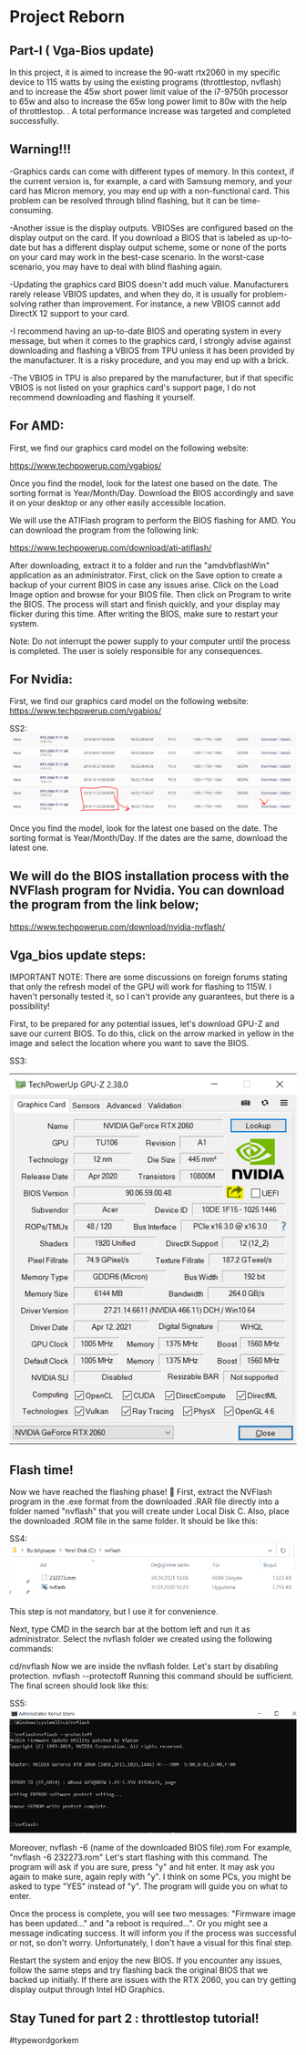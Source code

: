 # Project Reborn

## Part-I ( Vga-Bios update)

In this project, it is aimed to increase the 90-watt rtx2060 in my specific device to 115 watts by using the existing programs (throttlestop, nvflash) and to increase the 45w short power limit value of the i7-9750h processor to 65w and also to increase the 65w long power limit to 80w with the help of throttlestop. . A total performance increase was targeted and completed successfully.


## Warning!!!
-Graphics cards can come with different types of memory. In this context, if the current version is, for example, a card with Samsung memory, and your card has Micron memory, you may end up with a non-functional card. This problem can be resolved through blind flashing, but it can be time-consuming.

-Another issue is the display outputs. VBIOSes are configured based on the display output on the card. If you download a BIOS that is labeled as up-to-date but has a different display output scheme, some or none of the ports on your card may work in the best-case scenario. In the worst-case scenario, you may have to deal with blind flashing again.

-Updating the graphics card BIOS doesn't add much value. Manufacturers rarely release VBIOS updates, and when they do, it is usually for problem-solving rather than improvement. For instance, a new VBIOS cannot add DirectX 12 support to your card.

-I recommend having an up-to-date BIOS and operating system in every message, but when it comes to the graphics card, I strongly advise against downloading and flashing a VBIOS from TPU unless it has been provided by the manufacturer. It is a risky procedure, and you may end up with a brick.

-The VBIOS in TPU is also prepared by the manufacturer, but if that specific VBIOS is not listed on your graphics card's support page, I do not recommend downloading and flashing it yourself.



## For AMD:
First, we find our graphics card model on the following website:

https://www.techpowerup.com/vgabios/

Once you find the model, look for the latest one based on the date. The sorting format is Year/Month/Day. Download the BIOS accordingly and save it on your desktop or any other easily accessible location.

We will use the ATIFlash program to perform the BIOS flashing for AMD. You can download the program from the following link:

https://www.techpowerup.com/download/ati-atiflash/

After downloading, extract it to a folder and run the "amdvbflashWin" application as an administrator.
First, click on the Save option to create a backup of your current BIOS in case any issues arise.
Click on the Load Image option and browse for your BIOS file. Then click on Program to write the BIOS. The process will start and finish quickly, and your display may flicker during this time. After writing the BIOS, make sure to restart your system.

Note: Do not interrupt the power supply to your computer until the process is completed. The user is solely responsible for any consequences.

## For Nvidia:

First, we find our graphics card model on the following website:
https://www.techpowerup.com/vgabios/

SS2: 
<img src="https://github.com/typewordgorkem/project_reborn/blob/main/ekran1.PNG" width="auto">


Once you find the model, look for the latest one based on the date. The sorting format is Year/Month/Day. If the dates are the same, download the latest one.



## We will do the BIOS installation process with the NVFlash program for Nvidia. You can download the program from the link below;
https://www.techpowerup.com/download/nvidia-nvflash/

## Vga_bios update steps:

IMPORTANT NOTE: There are some discussions on foreign forums stating that only the refresh model of the GPU will work for flashing to 115W. I haven't personally tested it, so I can't provide any guarantees, but there is a possibility!

First, to be prepared for any potential issues, let's download GPU-Z and save our current BIOS. To do this, click on the arrow marked in yellow in the image and select the location where you want to save the BIOS.

SS3: 

<img src="https://github.com/typewordgorkem/project_reborn/blob/main/ss%203.PNG" width="auto">


## Flash time!
Now we have reached the flashing phase! 🙂 First, extract the NVFlash program in the .exe format from the downloaded .RAR file directly into a folder named "nvflash" that you will create under Local Disk C. Also, place the downloaded .ROM file in the same folder. It should be like this:

SS4: 
<img src="https://github.com/typewordgorkem/project_reborn/blob/main/SS4.PNG" width="auto">

This step is not mandatory, but I use it for convenience.

Next, type CMD in the search bar at the bottom left and run it as administrator. Select the nvflash folder we created using the following commands:

cd/nvflash
Now we are inside the nvflash folder. Let's start by disabling protection.
nvflash --protectoff
Running this command should be sufficient. The final screen should look like this:

SS5: 
<img src="https://github.com/typewordgorkem/project_reborn/blob/main/SS5.PNG" width="auto">

Moreover,
nvflash -6 (name of the downloaded BIOS file).rom
For example, "nvflash -6 232273.rom"
Let's start flashing with this command. The program will ask if you are sure, press "y" and hit enter. It may ask you again to make sure, again reply with "y". I think on some PCs, you might be asked to type "YES" instead of "y". The program will guide you on what to enter.

Once the process is complete, you will see two messages: "Firmware image has been updated..." and "a reboot is required...". Or you might see a message indicating success. It will inform you if the process was successful or not, so don't worry. Unfortunately, I don't have a visual for this final step.

Restart the system and enjoy the new BIOS. If you encounter any issues, follow the same steps and try flashing back the original BIOS that we backed up initially. If there are issues with the RTX 2060, you can try getting display output through Intel HD Graphics.

## Stay Tuned for part 2 : throttlestop tutorial!
#typewordgorkem
